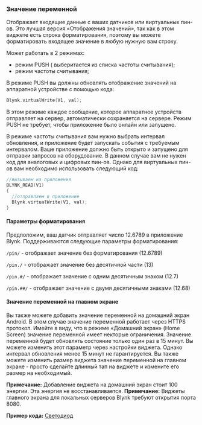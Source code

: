 
### Значение переменной

Отображает входящие данные с ваших датчиков или виртуальных пин-ов. Это лучшая версия «Отображения значений», так как в этом виджете есть строка форматирования, поэтому вы можете форматировать входящее значение в любую нужную вам строку.

Может работать в 2 режимах:

- режим PUSH ( выберитается из списка частоты считывания);
- режим частоты считывания;

В режиме PUSH вы должны обновлять отображение значений на аппаратной устройстве с помощью кода:
 
```cpp
Blynk.virtualWrite(V1, val); 
```

В этом режиме каждое сообщение, которое аппаратное устройств отправляет на сервер, автоматически сохраняется на сервере. Режим PUSH не требует, чтобы приложение было онлайн или запущено.

В режиме частоты считывания вам нужно выбрать интервал обновления, и приложение будет запускать события с требуемым интервалом. Ваше приложение должно быть открыто и запущено для отправки запросов на оборудование. В данном случае вам не нужен код для аналоговых и цифровых пин-ов. Однако для виртуальных пин-ов вам необходимо использовать следующий код:

```cpp
//вызываем из приложения
BLYNK_READ(V1)
{
  //отправляем в приложение
  Blynk.virtualWrite(V1, val);
}
```

#### Параметры форматирования

Предположим, ваш датчик отправляет число 12.6789 в приложение Blynk.
Поддерживаются следующие параметры форматирования:

```/pin/``` -  отображает значение без форматирования (12.6789)

```/pin./``` -  отображает значение без десятичной части (13)

```/pin.#/``` -  отображает значение с одним десятичным знаком (12.7)

```/pin.##/``` - отображает значение с двумя десятичными знаками (12.68)

#### Значение переменной на главном экране

Вы также можете добавить значение переменной на домашний экран Android. В этом случае значение переменной работает через HTTPS протокол. Имейте в виду, что в режиме «Домашний экран» (Home Screen) значение переменной имеет некторые ограничения. Значение переменной будет обновлять состояние только один раз в 15 минут. Вы можете изменить этот параметр через настройки виджета. Однако интервал обновления менее 15 минут не гарантируется. Вы также можете изменить размер виджета значение переменной на главном экране - просто сделайте длинный тап на виджете и измените его размер на необходимый.

**Примечание:** Добавление виджета на домашний экран стоит 100 энергии. Эта энергия не восстанавливается.
**Примечание:** Виджеты главного экрана для локальных серверов Blynk требуют открытия порта 8080.

**Пример кода:** [Светодиод](https://github.com/blynkkk/blynk-library/blob/master/examples/GettingStarted/BlynkBlink/BlynkBlink.ino)
